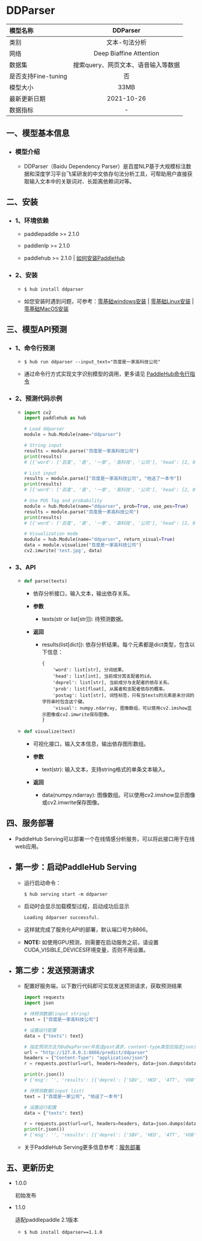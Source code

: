 # DDParser

|模型名称|DDParser|
| :--- | :---: | 
|类别|文本-句法分析|
|网络|Deep Biaffine Attention|
|数据集|搜索query、网页文本、语音输入等数据|
|是否支持Fine-tuning|否|
|模型大小|33MB|
|最新更新日期|2021-10-26|
|数据指标|-|



## 一、模型基本信息

- ### 模型介绍

  - DDParser（Baidu Dependency Parser）是百度NLP基于大规模标注数据和深度学习平台飞桨研发的中文依存句法分析工具，可帮助用户直接获取输入文本中的关联词对、长距离依赖词对等。
  


## 二、安装

- ### 1、环境依赖  

  - paddlepaddle >= 2.1.0
  
  - paddlenlp >= 2.1.0

  - paddlehub >= 2.1.0    | [如何安装PaddleHub](../../../../docs/docs_ch/get_start/installation.rst)

- ### 2、安装

  - ```shell
    $ hub install ddparser
    ```
  - 如您安装时遇到问题，可参考：[零基础windows安装](../../../../docs/docs_ch/get_start/windows_quickstart.md)
 | [零基础Linux安装](../../../../docs/docs_ch/get_start/linux_quickstart.md) | [零基础MacOS安装](../../../../docs/docs_ch/get_start/mac_quickstart.md)

## 三、模型API预测

- ### 1、命令行预测

  - ```shell
    $ hub run ddparser --input_text="百度是一家高科技公司"
    ```
  - 通过命令行方式实现文字识别模型的调用，更多请见 [PaddleHub命令行指令](../../../../docs/docs_ch/tutorial/cmd_usage.rst)

- ### 2、预测代码示例

  - ```python
    import cv2
    import paddlehub as hub

    # Load ddparser
    module = hub.Module(name="ddparser")

    # String input
    results = module.parse("百度是一家高科技公司")
    print(results)
    # [{'word': ['百度', '是', '一家', '高科技', '公司'], 'head': [2, 0, 5, 5, 2], 'deprel': ['SBV', 'HED', 'ATT', 'ATT', 'VOB']}]

    # List input
    results = module.parse(["百度是一家高科技公司", "他送了一本书"])
    print(results)
    # [{'word': ['百度', '是', '一家', '高科技', '公司'], 'head': [2, 0, 5, 5, 2], 'deprel': ['SBV', 'HED', 'ATT', 'ATT', 'VOB']}, {'word': ['他', '送', '了', '一本', '书'], 'head': [2, 0, 2, 5, 2], 'deprel': ['SBV', 'HED', 'MT', 'ATT', 'VOB']}]

    # Use POS Tag and probability
    module = hub.Module(name="ddparser", prob=True, use_pos=True)
    results = module.parse("百度是一家高科技公司")
    print(results)
    # [{'word': ['百度', '是', '一家', '高科技', '公司'], 'head': [2, 0, 5, 5, 2], 'deprel': ['SBV', 'HED', 'ATT', 'ATT', 'VOB'], 'postag': ['ORG', 'v', 'm', 'n', 'n'], 'prob': [1.0, 1.0, 1.0, 1.0, 1.0]}]

    # Visualization mode
    module = hub.Module(name="ddparser", return_visual=True)
    data = module.visualize("百度是一家高科技公司")
    cv2.imwrite('test.jpg', data)
    ```
    
- ### 3、API

  - ```python
    def parse(texts)
    ```
    - 依存分析接口，输入文本，输出依存关系。

    - **参数**

      - texts(str or list\[str\]]): 待预测数据。

    - **返回**

      - results(list\[dict\]): 依存分析结果。每个元素都是dict类型，包含以下信息：  
     
            {
                'word': list[str], 分词结果。
                'head': list[int], 当前成分其支配者的id。
                'deprel': list[str], 当前成分与支配者的依存关系。
                'prob': list[float], 从属者和支配者依存的概率。
                'postag': list[str], 词性标签，只有当texts的元素是未分词的字符串时包含这个键。
                'visual': numpy.ndarray, 图像数组，可以使用cv2.imshow显示图像或cv2.imwrite保存图像。
            }
      

  - ```python
    def visualize(text)
    ```

    - 可视化接口，输入文本信息，输出依存图形数组。

    - **参数**

      - text(str): 输入文本，支持string格式的单条文本输入。

    - **返回**

      - data(numpy.ndarray): 图像数组。可以使用cv2.imshow显示图像或cv2.imwrite保存图像。



## 四、服务部署

- PaddleHub Serving可以部署一个在线情感分析服务，可以将此接口用于在线web应用。

- ## 第一步：启动PaddleHub Serving

  - 运行启动命令：
    ```shell
    $ hub serving start -m ddparser
    ```

  - 启动时会显示加载模型过程，启动成功后显示
    ```shell
    Loading ddparser successful.
    ```

  - 这样就完成了服务化API的部署，默认端口号为8866。

  - **NOTE:** 如使用GPU预测，则需要在启动服务之前，请设置CUDA\_VISIBLE\_DEVICES环境变量，否则不用设置。

- ## 第二步：发送预测请求

  - 配置好服务端，以下数行代码即可实现发送预测请求，获取预测结果

    ```python
    import requests
    import json

    # 待预测数据(input string)
    text = ["百度是一家高科技公司"]

    # 设置运行配置
    data = {"texts": text}
    
    # 指定预测方法为DuDepParser并发送post请求，content-type类型应指定json方式
    url = "http://127.0.0.1:8866/predict/ddparser"
    headers = {"Content-Type": "application/json"}
    r = requests.post(url=url, headers=headers, data=json.dumps(data))

    print(r.json())
    # {'msg': '', 'results': [{'deprel': ['SBV', 'HED', 'ATT', 'VOB'], 'head': ['2', '0', '4', '2'], 'word': ['百度', '是', '一家', '公司']}], 'status': '000'}

    # 待预测数据(input list)
    text = ["百度是一家公司", "他送了一本书"]

    # 设置运行配置
    data = {"texts": text}

    r = requests.post(url=url, headers=headers, data=json.dumps(data))
    print(r.json())
    # {'msg': '', 'results': [{'deprel': ['SBV', 'HED', 'ATT', 'VOB'], 'head': ['2', '0', '4', '2'], 'word': ['百度', '是', '一家', '公司']}, {'deprel': ['SBV', 'HED', 'MT', 'ATT', 'VOB'], 'head': ['2', '0', '2', '5', '2'], 'word': ['他', '送', '了', '一本', '书']}], 'status': '000'}
    
    ```

  - 关于PaddleHub Serving更多信息参考：[服务部署](../../../../docs/docs_ch/tutorial/serving.md)


## 五、更新历史

* 1.0.0

  初始发布

* 1.1.0

  适配paddlepaddle 2.1版本

  - ```shell
    $ hub install ddparser==1.1.0
    ```
